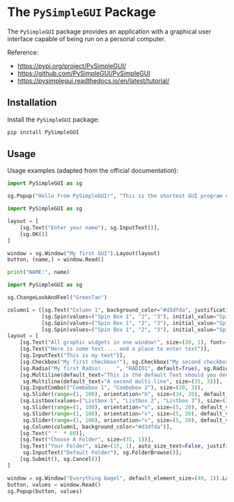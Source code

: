 # The `PySimpleGUI` Package

The `PySimpleGUI` package provides an application with a graphical user interface capable of being run on a personal computer.

Reference:

  + https://pypi.org/project/PySimpleGUI/
  + https://github.com/PySimpleGUI/PySimpleGUI
  + https://pysimplegui.readthedocs.io/en/latest/tutorial/

## Installation

Install the `PySimpleGUI` package:

```py
pip install PySimpleGUI
```

## Usage

Usage examples (adapted from the official documentation):

```py
import PySimpleGUI as sg

sg.Popup("Hello From PySimpleGUI!", "This is the shortest GUI program ever!")
```

```py
import PySimpleGUI as sg

layout = [
    [sg.Text("Enter your name"), sg.InputText()],
    [sg.OK()]
]

window = sg.Window("My first GUI").Layout(layout)
button, (name,) = window.Read()

print("NAME:", name)
```


```py
import PySimpleGUI as sg

sg.ChangeLookAndFeel("GreenTan")

column1 = [[sg.Text("Column 1", background_color="#d3dfda", justification="center", size=(10, 1))],
           [sg.Spin(values=("Spin Box 1", "2", "3"), initial_value="Spin Box 1")],
           [sg.Spin(values=("Spin Box 1", "2", "3"), initial_value="Spin Box 2")],
           [sg.Spin(values=("Spin Box 1", "2", "3"), initial_value="Spin Box 3")]]
layout = [
    [sg.Text("All graphic widgets in one window!", size=(30, 1), font=("Helvetica", 25))],
    [sg.Text("Here is some text.... and a place to enter text")],
    [sg.InputText("This is my text")],
    [sg.Checkbox("My first checkbox!"), sg.Checkbox("My second checkbox!", default=True)],
    [sg.Radio("My first Radio!     ", "RADIO1", default=True), sg.Radio("My second Radio!", "RADIO1")],
    [sg.Multiline(default_text="This is the default Text should you decide not to type anything", size=(35, 3)),
     sg.Multiline(default_text="A second multi-line", size=(35, 3))],
    [sg.InputCombo(("Combobox 1", "Combobox 2"), size=(20, 3)),
     sg.Slider(range=(1, 100), orientation="h", size=(34, 20), default_value=85)],
    [sg.Listbox(values=("Listbox 1", "Listbox 2", "Listbox 3"), size=(30, 3)),
     sg.Slider(range=(1, 100), orientation="v", size=(5, 20), default_value=25),
     sg.Slider(range=(1, 100), orientation="v", size=(5, 20), default_value=75),
     sg.Slider(range=(1, 100), orientation="v", size=(5, 20), default_value=10),
     sg.Column(column1, background_color="#d3dfda")],
    [sg.Text("_"  * 80)],
    [sg.Text("Choose A Folder", size=(35, 1))],
    [sg.Text("Your Folder", size=(15, 1), auto_size_text=False, justification="right"),
     sg.InputText("Default Folder"), sg.FolderBrowse()],
    [sg.Submit(), sg.Cancel()]
]

window = sg.Window("Everything bagel", default_element_size=(40, 1)).Layout(layout)
button, values = window.Read()
sg.Popup(button, values)
```
